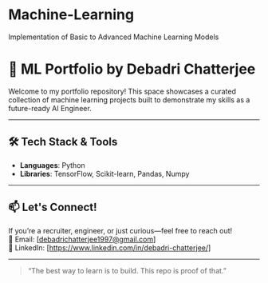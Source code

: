 # Machine-Learning
Implementation of Basic to Advanced Machine Learning Models

# 🚀 ML Portfolio by Debadri Chatterjee

Welcome to my portfolio repository! This space showcases a curated collection of machine learning projects built to demonstrate my skills as a future-ready AI Engineer.

---

## 🛠️ Tech Stack & Tools

- **Languages**: Python
- **Libraries**: TensorFlow, Scikit-learn, Pandas, Numpy

---

## 📫 Let's Connect!

If you’re a recruiter, engineer, or just curious—feel free to reach out!  
📧 Email: [debadrichatterjee1997@gmail.com]  
💼 LinkedIn: [https://www.linkedin.com/in/debadri-chatterjee/]  

---

> “The best way to learn is to build. This repo is proof of that.”


